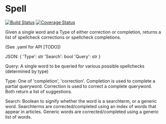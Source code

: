 # Spell

[![Build Status](https://travis-ci.org/microserv/spell-check.svg?branch=master)](https://travis-ci.org/microserv/spell-check) [![Coverage Status](https://coveralls.io/repos/github/microserv/spell-check/badge.svg?branch=master)](https://coveralls.io/github/microserv/spell-check?branch=master)

Given a single word and a Type of either correction or completion,
returns a list of spellcheck corrections or spellcheck completions.

(See .yaml for API [TODO])


JSON:
{
  'Type': str
  'Search': bool
  'Query': str
}

Query: A single word to be queried for various possible spellchecks (determined by type)

Type: One of 'completion', 'correction'. 
Completion is used to complete a partial queryword.
Correction is used to correct a complete queryword.
Both return a list of suggestions. 

Search: Boolean to signify whether the word is a searchterm, or a generic word. 
Searchterms are corrected/completed using an index of words that appear in articles.
Generic words are corrected/completed using a generic list of words.
